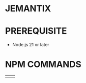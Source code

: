 # JEMANTIX

# PREREQUISITE

- Node.js 21 or later

# NPM COMMANDS

|       |       |
|:-     |:-     |
|       |       |
